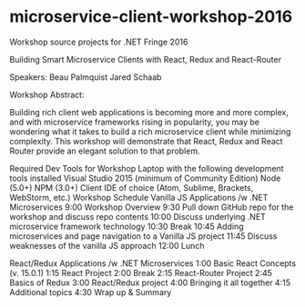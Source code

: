 # microservice-client-workshop-2016
Workshop source projects for .NET Fringe 2016

Building Smart Microservice Clients with React, Redux and React-Router

Speakers: 	Beau Palmquist 
            Jared Schaab
            
Workshop Abstract:

Building rich client web applications is becoming more and more complex,
and with microservice frameworks rising in popularity, you may be 
wondering what it takes to build a rich microservice client while 
minimizing complexity.  This workshop will demonstrate that React, 
Redux and React Router provide an elegant solution to that problem.

Required Dev Tools for Workshop
Laptop with the following development tools installed
Visual Studio 2015 (minimum of Community Edition)
Node (5.0+) 
NPM (3.0+)
Client IDE of choice (Atom, Sublime, Brackets, WebStorm, etc.)
Workshop Schedule
Vanilla JS Applications /w .NET Microservices
9:00    Workshop Overview
9:30    Pull down GitHub repo for the workshop and discuss repo contents
10:00  Discuss underlying .NET microservice framework technology
10:30  Break
10:45  Adding microservices and page navigation to a Vanilla JS project
11:45  Discuss weaknesses of the vanilla JS approach
12:00  Lunch

React/Redux Applications /w .NET Microservices
1:00  Basic React Concepts (v. 15.0.1)
1:15  React Project
2:00  Break
2:15  React-Router Project
2:45  Basics of Redux
3:00  React/Redux project
4:00  Bringing it all together
4:15  Additional topics
4:30  Wrap up & Summary

